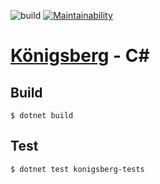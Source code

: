 ![build](https://github.com/bergren2/konigsberg-csharp/workflows/build/badge.svg)
[![Maintainability](https://api.codeclimate.com/v1/badges/e29c49dcdc02208f384e/maintainability)](https://codeclimate.com/github/bergren2/konigsberg-csharp/maintainability)

# [Königsberg](https://github.com/bergren2/konigsberg) - C#

## Build

    $ dotnet build

## Test

    $ dotnet test konigsberg-tests
